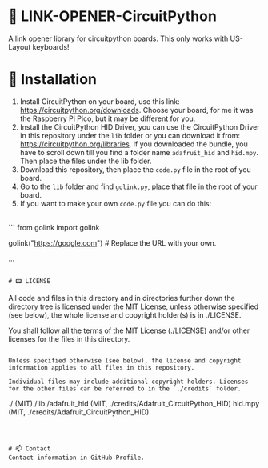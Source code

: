 # 🔗 LINK-OPENER-CircuitPython
A link opener library for circuitpython boards. This only works with US-Layout keyboards!

# 💾 Installation 
1. Install CircuitPython on your board, use this link: https://circuitpython.org/downloads. Choose your board, for me it was the Raspberry Pi Pico, but it may be different for you.
2. Install the CircuitPython HID Driver, you can use the CircuitPython Driver in this repository under the `lib` folder or you can download it from: https://circuitpython.org/libraries. If you downloaded the bundle, you have to scroll down till you find a folder name `adafruit_hid` and `hid.mpy`. Then place the files under the lib folder.
3. Download this repository, then place the `code.py` file in the root of you board.
4. Go to the `lib` folder and find `golink.py`, place that file in the root of your board.
5. If you want to make your own `code.py` file you can do this: <br>
<br>
```
from golink import golink

golink("https://google.com") # Replace the URL with your own.



...
```

# 📟 LICENSE
```
All code and files in this directory and in directories further down the directory tree is licensed under the MIT License, unless otherwise specified (see below), the whole license and copyright holder(s) is in ./LICENSE.

You shall follow all the terms of the MIT License (./LICENSE) and/or other licenses for the files in this directory.
```

Unless specified otherwise (see below), the license and copyright information applies to all files in this repository.

Individual files may include additional copyright holders. Licenses for the other files can be referred to in the `./credits` folder. 

```
./ (MIT)
    /lib
        /adafruit_hid (MIT, ./credits/Adafruit_CircuitPython_HID)
        hid.mpy (MIT, ./credits/Adafruit_CircuitPython_HID)
```

---

# 📫 Contact
Contact information in GitHub Profile.

